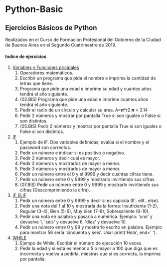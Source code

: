 # Python-Basic

## Ejercicios Básicos de Python

Realizados en el Curso de Formación Profesional del Gobierno de la Ciudad de Buenos Aires en el Segundo Cuatrimestre de 2019.

#### Indice de ejercicios
01. [Variables y Funciones pricipales](https://github.com/ale87kb/Python-Basic/tree/master/01.Variables%20y%20Funciones%20pricipales)
    01. Operadores matemáticos.
    02. Escribir un programa que pida el nombre e imprima la cantidad de letras que tiene.
    03. Programa que pide una edad e imprime su edad y cuantos años tendrá el año siguiente.
    04. (02.BIS) Programa que pide una edad e imprime cuantos años tendrá el año siguiente.
    05. Pedir el radio de un círculo y calcular su área. A=𝝅*r2 𝝅 = 3.14
    06. Pedir 2 números y mostrar por pantalla True si son iguales o False si son distintos.
    07. (05.BIS) Pedir 2 números y mostrar por pantalla True si son iguales o False si son distintos.
02. [IF](https://github.com/ale87kb/Python-Basic/tree/master/02.IF)
    01. Ejemplo de IF. Dos variables definidas, evalúa si el nombre y el password son correctos.
    02. Pedir un número e indicar si es positivo o negativo.
    03. Pedir 2 números y decir cual es mayor.
    04. Pedir 2 números y mostrarlos de mayor a menor.
    05. Pedir 3 números y mostrarlos de mayor a menor.
    06. Pedir un número entre el 0 y el 9999 y decir cuántas cifras tiene.
    07. Pedir un número entre 0 y 9999 y mostrarlo invirtiendo sus cifras.
    08. (07.BIS) Pedir un número entre 0 y 9999 y mostrarlo invirtiendo sus cifras (Descomprimiendo la cifra).
03. [IF ELIF](https://github.com/ale87kb/Python-Basic/tree/master/03.IF%20ELIF)
    01. Pedir un número entre 0 y 9999 y decir si es capicúa (If.. elif.. else).
    02. Pedir una nota del 1 al 10 y mostrarla de la forma: Insuficiente (1-2), Regular (3-4), Bien (5-6), Muy bien (7-8), Sobresaliente (9-10).
    03. Pedir una nota en palabra y pasarla a numérica. Ejemplo: 'uno' y devuelve 1, 'seis' y devuelve 6, 'diez' y devuelve 10.
    04. Pedir un número entre 0 y 99 y mostrarlo escrito en palabra. Ejemplo para mostrar 56 sería 'cincuenta y seis'. Usar print('Hola', end=' ').
04. [WHILE](https://github.com/ale87kb/Python-Basic/tree/master/04.WHILE)
    01. Ejempo de While. Escribir el número de ejecución 10 veces.
    02. Pedir la edad y si esta es menor a 5 o mayor a 100 que diga que es incorrecta y vuelva a pedirla, miestras que si es correcta, la imprima por pantalla.
